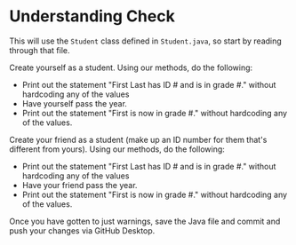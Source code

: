 # Understanding Check

This will use the `Student` class defined in `Student.java`, so start by reading through that file.

Create yourself as a student. Using our methods, do the following:

- Print out the statement "First Last has ID # and is in grade #." without hardcoding any of the values
- Have yourself pass the year.
- Print out the statement "First is now in grade #." without hardcoding any of the values.

Create your friend as a student (make up an ID number for them that's different from yours). Using our methods, do the following:

- Print out the statement "First Last has ID # and is in grade #." without hardcoding any of the values
- Have your friend pass the year.
- Print out the statement "First is now in grade #." without hardcoding any of the values.

Once you have gotten to just warnings, save the Java file and commit and push your changes via GitHub Desktop.
